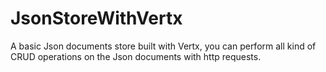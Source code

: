 # JsonStoreWithVertx
A basic Json documents store built with Vertx, you can perform all kind of CRUD operations on the Json documents with http requests.
